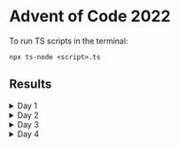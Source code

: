 # Advent of Code 2022
To run TS scripts in the terminal:
```
npx ts-node <script>.ts
```

## Results
<details>
  <summary>Day 1</summary>
  <ol>
    <li>74711</li>
    <li>209481</li>
  </ol>
</details>
<details>
  <summary>Day 2</summary>
  <ol>
    <li>10046</li>
    <li>12411</li>
  </ol>
</details>
<details>
  <summary>Day 3</summary>
  <ol>
    <li>7817</li>
    <li>2444</li>
  </ol>
</details>
<details>
  <summary>Day 4</summary>
  <ol>
    <li>433</li>
    <li>852</li>
  </ol>
</details>